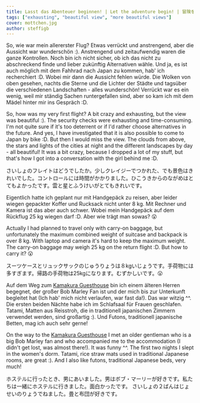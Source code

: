 ```yaml
---
title: Lasst das Abenteuer beginnen! | Let the adventure begin! | 冒険を始めましょう！
tags: ["exhausting", "beautiful view", "more beautiful views"]
cover: mottchen.jpg
author: steffigb
---
```


<re-img src="flight.jpg" title="Sunrise over eastern Russia"></re-img>

So, wie war mein allererster Flug? Etwas verrückt und anstrengend, aber die Aussicht war wunderschön :).
Anstrengend und zeitaufwendig waren die ganze Kontrollen. Noch bin ich nicht sicher, ob ich das nicht zu abschreckend finde und lieber zukünftig Alternativen wähle. Und ja, es ist auch möglich mit dem Fahhrad nach Japan zu kommen, hab' ich recherchiert :D.
Wobei mir dann die Aussicht fehlen würde. Die Wolken von oben gesehen, nachts die Sterne und die Lichter der Städte und tagsüber die verschiedenen Landschaften - alles wunderschön!
Verrückt war es ein wenig, weil mir ständig Sachen runtergefallen sind, aber so kam ich mit dem Mädel hinter mir ins Gespräch :D.

So, how was my very first flight? A bit crazy and exhausting, but the view was beautiful :).
The security checks were exhausting and time-consuming. I'm not quite sure if it's too deterrent or if I'd rather choose alternatives in the future. And yes, I have investigated that it is also possible to come to Japan by bike :D.
But then I would miss the view. The clouds from above, the stars and lights of the cities at night and the different landscapes by day - all beautiful!
It was a bit crazy, because I dropped a lot of my stuff, but that's how I got into a conversation with the girl behind me :D.

さいしょのフレイトはどうでしたか。少しクレイジーでつかれた、でも景色はきれいでした。コントロールには時間がかかりました。ひこうきからのながめはとてもよかったです。雲と星とふうけいがとてもきれいです。

<re-img src="mottchen.jpg" title="Mottchen with suitcase and backpack"></re-img>

Eigentlich hatte ich geplant nur mit Handgepäck zu reisen, aber leider wiegen gepackter Koffer und Rucksack nicht unter 8 kg. Mit Rechner und Kamera ist das aber auch schwer. Wobei mein Handgepäck auf dem Rückflug 25 kg wiegen darf :D. Aber wie trägt man sowas? :open_mouth:

Actually I had planned to travel only with carry-on baggage, but unfortunately the maximum combined weight of suitcase and backpack is over 8 kg. With laptop and camera it's hard to keep the maximum weight. The carry-on baggage may weigh 25 kg on the return flight :D. But how to carry it? :open_mouth:

スーツケースとリュックサックのじゅうりょうは８kgいじょうです。手荷物には多すぎます。帰路の手荷物は25kgになります。むずかしいです。:open_mouth:

<re-img src="bedroom.jpg" title="Bedroom at Kamakura Guesthouse"></re-img>

Auf dem Weg zum <a href="https://kamakura-guesthouse.com/en/" target="_blank" rel="noopener noreferrer">Kamakura Guesthouse</a> bin ich einem älteren Herren begegnet, der großer Bob Marley Fan ist und der mich bis zur Unterkunft begleitet hat (Ich hab' mich nicht verlaufen, war fast da!). Das war witzig ^^.
Die ersten beiden Nächte habe ich im Schlafsaal für Frauen geschlafen. Tatami, Matten aus Reisstroh, die in traditionell japanischen Zimmern verwendet werden, sind großartig :). Und Futons, traditionell japanische Betten, mag ich auch sehr gerne! 

On the way to the <a href="https://kamakura-guesthouse.com/en/" target="_blank" rel="noopener noreferrer">Kamakura Guesthouse</a> I met an older gentleman who is a big Bob Marley fan and who accompanied me to the accommodation (I didn't get lost, was almost there!). It was funny ^^.
The first two nights I slept in the women's dorm. Tatami, rice straw mats used in traditional Japanese rooms, are great :). And I also like futons, traditional Japanese beds, very much! 

ホステルに行ったとき、男にあいました。男はボブ・マーリーが好きです。私たちは一緒にホステルに行きました。面白かったです。
さいしょの２ばんはじょせいのりょうでねました。畳と布団が好きです。
